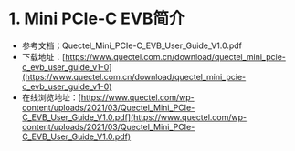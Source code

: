 # 1. Mini PCIe-C EVB简介

- 参考文档；Quectel_Mini_PCIe-C_EVB_User_Guide_V1.0.pdf
- 下载地址：[https://www.quectel.com.cn/download/quectel_mini_pcie-c_evb_user_guide_v1-0](https://www.quectel.com.cn/download/quectel_mini_pcie-c_evb_user_guide_v1-0)
- 在线浏览地址：[https://www.quectel.com/wp-content/uploads/2021/03/Quectel_Mini_PCIe-C_EVB_User_Guide_V1.0.pdf](https://www.quectel.com/wp-content/uploads/2021/03/Quectel_Mini_PCIe-C_EVB_User_Guide_V1.0.pdf)

